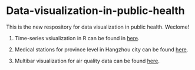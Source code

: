 # Data-visualization-in-public-health
This is the new respository for data visualization in public health. Weclome!   

 1.  Time-series vsiualization in R can be found in [here](http://spatial-r.github.io/Data-visualization-in-public-health/time_series/).

 2.  Medical stations for province level in Hangzhou city can be found [here](http://spatial-r.github.io/Data-visualization-in-public-health/Medicin%20Clinic%20in%20Hangzhou/).

 3.  Multibar visualization for air quality data can be found [here](http://spatial-r.github.io/Data-visualization-in-public-health/MultiBar/).
